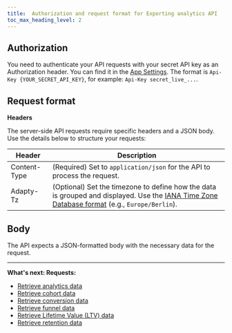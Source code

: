 ```yaml
---
title:  Authorization and request format for Exporting analytics API
toc_max_heading_level: 2
---
```


## Authorization

You need to authenticate your API requests with your secret API key as an Authorization header. You can find it in the [App Settings](https://app.adapty.io/settings/general). The format is `Api-Key {YOUR_SECRET_API_KEY}`, for example: `Api-Key secret_live_...`.

## Request format

**Headers**

The server-side API requests require specific headers and a JSON body. Use the details below to structure your requests:

| Header       | Description                                                  |
| ------------ | ------------------------------------------------------------ |
| Content-Type | (Required) Set to `application/json` for the API to process the request. |
| Adapty-Tz    | (Optional) Set the timezone to define how the data is grouped and displayed. Use the [IANA Time Zone Database format](https://en.wikipedia.org/wiki/List_of_tz_database_time_zones) (e.g., `Europe/Berlin`). |

## Body

The API expects a JSON-formatted body with the necessary data for the request.

---

**What's next: Requests:**

- [Retrieve analytics data](export-analytics-api-retrieve-analytics-data)
- [Retrieve cohort data](export-analytics-api-retrieve-cohort-data)
- [Retrieve conversion data](export-analytics-api-retrieve-conversion-data)
- [Retrieve funnel data](export-analytics-api-retrieve-funnel-data)
- [Retrieve Lifetime Value (LTV) data](export-analytics-api-retrieve-ltv)
- [Retrieve retention data](export-analytics-api-retrieve-retention-data)
